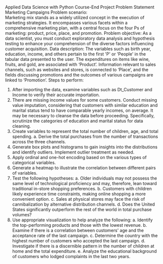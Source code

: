 Applied Data Science with Python 
Course-End Project Problem Statement 
Marketing Campaigns 
Problem scenario:  
Marketing mix stands as a widely utilized concept in the execution of marketing 
strategies. It encompasses various facets within a comprehensive marketing plan, 
with a central focus on the four Ps of marketing: product, price, place, and 
promotion. 
Problem objective: 
As a data scientist, you must conduct exploratory data analysis and hypothesis 
testing to enhance your comprehension of the diverse factors influencing customer 
acquisition. 
Data description: 
The variables such as birth year, education, income, and others pertain to the first 
'P' or 'People' in the tabular data presented to the user. The expenditures on items 
like wine, fruits, and gold, are associated with ‘Product’. Information relevant to 
sales channels, such as websites and stores, is connected to ‘Place’, and the fields 
discussing promotions and the outcomes of various campaigns are linked to 
‘Promotion’. 
Steps to perform: 
1. After importing the data, examine variables such as Dt_Customer and Income 
to verify their accurate importation. 
2. There are missing income values for some customers. Conduct missing value 
imputation, considering that customers with similar education and marital 
status tend to have comparable yearly incomes, on average. It may be 
necessary to cleanse the data before proceeding. Specifically, scrutinize the 
categories of education and marital status for data cleaning.  
3. Create variables to represent the total number of children, age, and total 
spending. 
a. Derive the total purchases from the number of transactions across the 
three channels. 
4. Generate box plots and histograms to gain insights into the distributions and 
identify outliers. Implement outlier treatment as needed. 
5. Apply ordinal and one-hot encoding based on the various types of categorical 
variables. 
6. Generate a heatmap to illustrate the correlation between different pairs of 
variables. 
7. Test the following hypotheses: 
a. Older individuals may not possess the same level of technological 
proficiency and may, therefore, lean toward traditional in-store shopping 
preferences. 
b. Customers with children likely experience time constraints, making online 
shopping a more convenient option. 
c. Sales at physical stores may face the risk of cannibalization by alternative 
distribution channels. 
d. Does the United States significantly outperform the rest of the world in 
total purchase volumes? 
8. Use appropriate visualization to help analyze the following: 
a. Identify the top-performing products and those with the lowest revenue. 
b. Examine if there is a correlation between customers' age and the 
acceptance rate of the last campaign. 
c. Determine the country with the highest number of customers who 
accepted the last campaign. 
d. Investigate if there is a discernible pattern in the number of children at 
home and the total expenditure. 
e. Analyze the educational background of customers who lodged complaints 
in the last two years. 